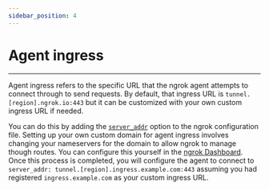 ```yaml
---
sidebar_position: 4
---
```


# Agent ingress
--------------------

Agent ingress refers to the specific URL that the ngrok agent attempts to connect through to send requests. By default, that ingress URL is `tunnel.[region].ngrok.io:443` but it can be customized with your own custom ingress URL if needed.

You can do this by adding the [`server_addr`](/ngrok-agent/config#server-addr) option to the ngrok configuration file. Setting up your own custom domain for agent ingress involves changing your nameservers for the domain to allow ngrok to manage though routes. You can configure this yourself in the [ngrok Dashboard](https://dashboard.ngrok.com/tunnels/ingress). Once this process is completed, you will configure the agent to connect to `server_addr: tunnel.[region].ingress.example.com:443` assuming you had registered `ingress.example.com` as your custom ingress URL.
